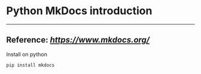 # Python MkDocs introduction 
---
Reference: _**<https://www.mkdocs.org/>**_
---

Install on python

```python
pip install mkdocs
```







